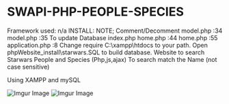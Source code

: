 # SWAPI-PHP-PEOPLE-SPECIES

Framework used: n/a
INSTALL:
NOTE; Comment/Decomment model.php :34 model.php :35 To update Database
index.php home.php :44 home.php :55 application.php :8
Change require C:\xampp\htdocs to your path.
Open phpWebsite_install\starwars.SQL to build database.
Website to search Starwars People and Species (Php,js,ajax)
To search match the Name (not case sensitive)

Using XAMPP and mySQL

![Imgur Image](https://i.imgur.com/SPY44zy.jpg)
![Imgur Image](https://imgur.com/Wp51PRn.jpg)
